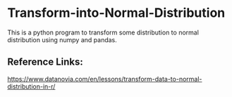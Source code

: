 # Transform-into-Normal-Distribution
This is a python program to transform some distribution to normal distribution using numpy and pandas.

## Reference Links:
https://www.datanovia.com/en/lessons/transform-data-to-normal-distribution-in-r/
